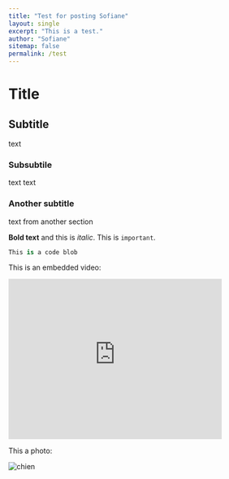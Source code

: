 ```yaml
---
title: "Test for posting Sofiane"
layout: single
excerpt: "This is a test."
author: "Sofiane"
sitemap: false
permalink: /test
---
```


# Title

## Subtitle
text

### Subsubtile
text text

### Another subtitle
text from another section

**Bold text** and this is *italic*. This is `important`. 

```Python
This is a code blob
```

This is an embedded video:

<iframe width="420" height="315" src="http://www.youtube.com/embed/dQw4w9WgXcQ" frameborder="0" allowfullscreen> </iframe>

This a photo:

![chien](http://www.votipets.com/images/chien.jpg)

